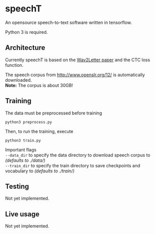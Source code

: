 # speechT
An opensource speech-to-text software written in tensorflow.

Python 3 is required.

## Architecture
Currently speechT is based on the [Wav2Letter paper](https://arxiv.org/abs/1609.03193) and the CTC loss function.

The speech corpus from http://www.openslr.org/12/ is automatically downloaded.  
**Note:** The corpus is about 30GB!

## Training
The data must be preprocessed before training
```
python3 preprocess.py
```

Then, to run the training, execute
```
python3 train.py
```

Important flags  
`--data_dir` to specify the data directory to download speech corpus to *(defaults to ./data/)*  
`--train_dir` to specify the train directory to save checkpoints and vocabulary to *(defaults to ./train/)*  

## Testing

Not yet implemented.

## Live usage

Not yet implemented.
